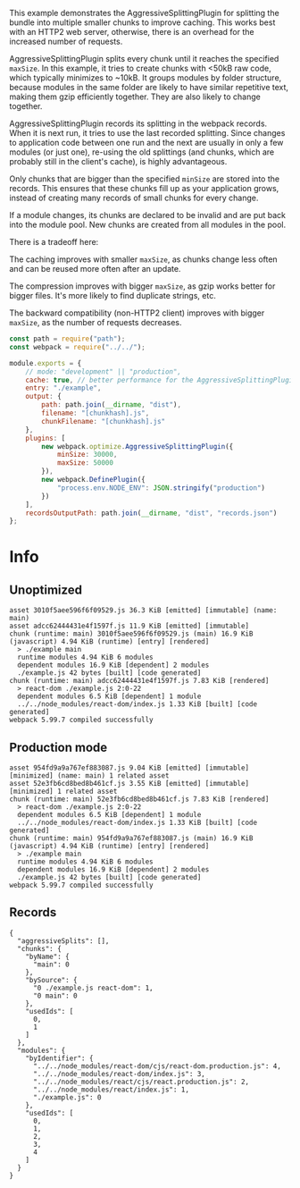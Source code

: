 This example demonstrates the AggressiveSplittingPlugin for splitting the bundle into multiple smaller chunks to improve caching. This works best with an HTTP2 web server, otherwise, there is an overhead for the increased number of requests.

AggressiveSplittingPlugin splits every chunk until it reaches the specified `maxSize`. In this example, it tries to create chunks with <50kB raw code, which typically minimizes to ~10kB. It groups modules by folder structure, because modules in the same folder are likely to have similar repetitive text, making them gzip efficiently together. They are also likely to change together.

AggressiveSplittingPlugin records its splitting in the webpack records. When it is next run, it tries to use the last recorded splitting. Since changes to application code between one run and the next are usually in only a few modules (or just one), re-using the old splittings (and chunks, which are probably still in the client's cache), is highly advantageous.

Only chunks that are bigger than the specified `minSize` are stored into the records. This ensures that these chunks fill up as your application grows, instead of creating many records of small chunks for every change.

If a module changes, its chunks are declared to be invalid and are put back into the module pool. New chunks are created from all modules in the pool.

There is a tradeoff here:

The caching improves with smaller `maxSize`, as chunks change less often and can be reused more often after an update.

The compression improves with bigger `maxSize`, as gzip works better for bigger files. It's more likely to find duplicate strings, etc.

The backward compatibility (non-HTTP2 client) improves with bigger `maxSize`, as the number of requests decreases.

```js
const path = require("path");
const webpack = require("../../");

module.exports = {
	// mode: "development" || "production",
	cache: true, // better performance for the AggressiveSplittingPlugin
	entry: "./example",
	output: {
		path: path.join(__dirname, "dist"),
		filename: "[chunkhash].js",
		chunkFilename: "[chunkhash].js"
	},
	plugins: [
		new webpack.optimize.AggressiveSplittingPlugin({
			minSize: 30000,
			maxSize: 50000
		}),
		new webpack.DefinePlugin({
			"process.env.NODE_ENV": JSON.stringify("production")
		})
	],
	recordsOutputPath: path.join(__dirname, "dist", "records.json")
};
```

# Info

## Unoptimized

```
asset 3010f5aee596f6f09529.js 36.3 KiB [emitted] [immutable] (name: main)
asset adcc62444431e4f1597f.js 11.9 KiB [emitted] [immutable]
chunk (runtime: main) 3010f5aee596f6f09529.js (main) 16.9 KiB (javascript) 4.94 KiB (runtime) [entry] [rendered]
  > ./example main
  runtime modules 4.94 KiB 6 modules
  dependent modules 16.9 KiB [dependent] 2 modules
  ./example.js 42 bytes [built] [code generated]
chunk (runtime: main) adcc62444431e4f1597f.js 7.83 KiB [rendered]
  > react-dom ./example.js 2:0-22
  dependent modules 6.5 KiB [dependent] 1 module
  ../../node_modules/react-dom/index.js 1.33 KiB [built] [code generated]
webpack 5.99.7 compiled successfully
```

## Production mode

```
asset 954fd9a9a767ef883087.js 9.04 KiB [emitted] [immutable] [minimized] (name: main) 1 related asset
asset 52e3fb6cd8bed8b461cf.js 3.55 KiB [emitted] [immutable] [minimized] 1 related asset
chunk (runtime: main) 52e3fb6cd8bed8b461cf.js 7.83 KiB [rendered]
  > react-dom ./example.js 2:0-22
  dependent modules 6.5 KiB [dependent] 1 module
  ../../node_modules/react-dom/index.js 1.33 KiB [built] [code generated]
chunk (runtime: main) 954fd9a9a767ef883087.js (main) 16.9 KiB (javascript) 4.94 KiB (runtime) [entry] [rendered]
  > ./example main
  runtime modules 4.94 KiB 6 modules
  dependent modules 16.9 KiB [dependent] 2 modules
  ./example.js 42 bytes [built] [code generated]
webpack 5.99.7 compiled successfully
```

## Records

```
{
  "aggressiveSplits": [],
  "chunks": {
    "byName": {
      "main": 0
    },
    "bySource": {
      "0 ./example.js react-dom": 1,
      "0 main": 0
    },
    "usedIds": [
      0,
      1
    ]
  },
  "modules": {
    "byIdentifier": {
      "../../node_modules/react-dom/cjs/react-dom.production.js": 4,
      "../../node_modules/react-dom/index.js": 3,
      "../../node_modules/react/cjs/react.production.js": 2,
      "../../node_modules/react/index.js": 1,
      "./example.js": 0
    },
    "usedIds": [
      0,
      1,
      2,
      3,
      4
    ]
  }
}
```

